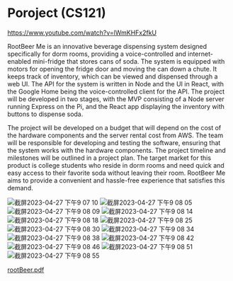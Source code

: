 # Poroject (CS121)

https://www.youtube.com/watch?v=lWmKHFx2fkU  

RootBeer Me is an innovative beverage dispensing system designed specifically for dorm rooms, providing a voice-controlled and internet-enabled mini-fridge that stores cans of soda. The system is equipped with motors for opening the fridge door and moving the can down a chute. It keeps track of inventory, which can be viewed and dispensed through a web UI. The API for the system is written in Node and the UI in React, with the Google Home being the voice-controlled client for the API. The project will be developed in two stages, with the MVP consisting of a Node server running Express on the Pi, and the React app displaying the inventory with buttons to dispense soda.

The project will be developed on a budget that will depend on the cost of the hardware components and the server rental cost from AWS. The team will be responsible for developing and testing the software, ensuring that the system works with the hardware components. The project timeline and milestones will be outlined in a project plan. The target market for this product is college students who reside in dorm rooms and need quick and easy access to their favorite soda without leaving their room. RootBeer Me aims to provide a convenient and hassle-free experience that satisfies this demand.

![截屏2023-04-27 下午9 07 10](https://user-images.githubusercontent.com/111715993/235030673-84511279-7dab-4a90-b75f-5a01b084fac8.png)
![截屏2023-04-27 下午9 08 05](https://user-images.githubusercontent.com/111715993/235030675-4a910fd9-ad70-4f90-b7cf-cd0fa4bf12d3.png)
![截屏2023-04-27 下午9 08 09](https://user-images.githubusercontent.com/111715993/235030677-c50bc9ab-6642-4cf2-aad6-7714ceb9f2d4.png)
![截屏2023-04-27 下午9 08 14](https://user-images.githubusercontent.com/111715993/235030678-59a57175-1e14-4a58-9361-32898fe1f21f.png)
![截屏2023-04-27 下午9 08 18](https://user-images.githubusercontent.com/111715993/235030679-09f401b1-b868-4f75-abfb-7e3cd3efd3b2.png)
![截屏2023-04-27 下午9 08 25](https://user-images.githubusercontent.com/111715993/235030680-4cccf123-9532-4433-94d8-ac7d7386fa79.png)
![截屏2023-04-27 下午9 08 30](https://user-images.githubusercontent.com/111715993/235030681-f2dca46b-b091-486c-8f0f-dbb4075d2194.png)
![截屏2023-04-27 下午9 08 34](https://user-images.githubusercontent.com/111715993/235030683-b9b4579b-9f8a-4689-85cb-85e101016d25.png)
![截屏2023-04-27 下午9 08 38](https://user-images.githubusercontent.com/111715993/235030685-ba37e271-7513-466c-b834-eaf9c236511d.png)
![截屏2023-04-27 下午9 08 42](https://user-images.githubusercontent.com/111715993/235030687-63c385d2-961f-4d64-babb-e69a82197391.png)
![截屏2023-04-27 下午9 08 46](https://user-images.githubusercontent.com/111715993/235030689-e9f0c6ad-b8b3-4c2b-9262-d957e1726972.png)
![截屏2023-04-27 下午9 08 51](https://user-images.githubusercontent.com/111715993/235030690-c2cb941d-af2f-42a4-9ef9-f99e0bc1fbcc.png)
![截屏2023-04-27 下午9 08 55](https://user-images.githubusercontent.com/111715993/235030691-893f528c-91a6-45e6-b72f-2b72038daff8.png)




[rootBeer.pdf](https://github.com/ypeng12/CS121-Final/files/11348994/rootBeer.1.pdf)



